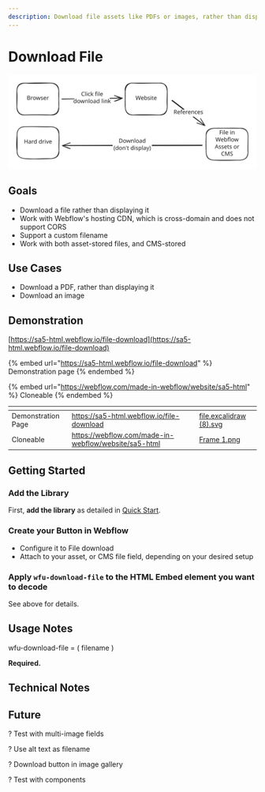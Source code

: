 ```yaml
---
description: Download file assets like PDFs or images, rather than displaying them
---
```


# Download File

<img src="../.gitbook/assets/file.excalidraw (8).svg" alt="" class="gitbook-drawing">

## Goals

* Download a file rather than displaying it&#x20;
* Work with Webflow's hosting CDN, which is cross-domain and does not support CORS &#x20;
* Support a custom filename&#x20;
* Work with both asset-stored files, and CMS-stored &#x20;

## Use Cases&#x20;

* Download a PDF, rather than displaying it&#x20;
* Download an image&#x20;

## Demonstration

[https://sa5-html.webflow.io/file-download](https://sa5-html.webflow.io/file-download)

{% embed url="https://sa5-html.webflow.io/file-download" %}
Demonstration page
{% endembed %}

{% embed url="https://webflow.com/made-in-webflow/website/sa5-html" %}
Cloneable&#x20;
{% endembed %}



<table data-view="cards"><thead><tr><th></th><th data-type="content-ref"></th><th data-hidden data-card-cover data-type="files"></th></tr></thead><tbody><tr><td>Demonstration Page</td><td><a href="https://sa5-html.webflow.io/file-download">https://sa5-html.webflow.io/file-download</a></td><td><a href="../.gitbook/assets/file.excalidraw (8).svg">file.excalidraw (8).svg</a></td></tr><tr><td>Cloneable</td><td><a href="https://webflow.com/made-in-webflow/website/sa5-html">https://webflow.com/made-in-webflow/website/sa5-html</a></td><td><a href="../.gitbook/assets/Frame 1.png">Frame 1.png</a></td></tr></tbody></table>



## Getting Started  <a href="#getting-started-nocode" id="getting-started-nocode"></a>

### Add the Library <a href="#step-1---add-the-library" id="step-1---add-the-library"></a>

First, **add the library** as detailed in [Quick Start](quick-start.md).&#x20;

### Create your Button in Webflow <a href="#step-2---apply-wfu-decode-to-the-html-embed-element-you-want-to-decode" id="step-2---apply-wfu-decode-to-the-html-embed-element-you-want-to-decode"></a>

* Configure it to File download&#x20;
* Attach to your asset, or CMS file field, depending on your desired setup&#x20;

### Apply `wfu-download-file` to the HTML Embed element you want to decode <a href="#step-2---apply-wfu-decode-to-the-html-embed-element-you-want-to-decode" id="step-2---apply-wfu-decode-to-the-html-embed-element-you-want-to-decode"></a>

See above for details.

## Usage Notes&#x20;

wfu-download-file = ( filename )&#x20;

**Required.**&#x20;





## Technical Notes&#x20;



## Future&#x20;

? Test with multi-image fields&#x20;

? Use alt text as filename&#x20;

? Download button in image gallery &#x20;

? Test with components&#x20;

